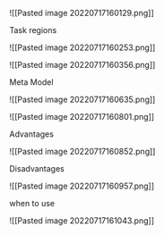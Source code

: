 ![[Pasted image 20220717160129.png]]

Task regions

![[Pasted image 20220717160253.png]]

![[Pasted image 20220717160356.png]]

Meta Model

![[Pasted image 20220717160635.png]]


![[Pasted image 20220717160801.png]]

Advantages


![[Pasted image 20220717160852.png]]

Disadvantages

![[Pasted image 20220717160957.png]]


when to use

![[Pasted image 20220717161043.png]]



